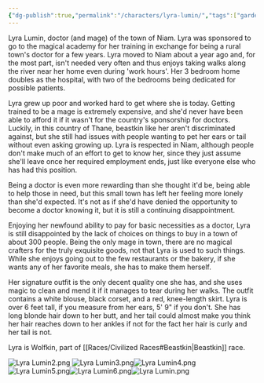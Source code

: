 ```yaml
---
{"dg-publish":true,"permalink":"/characters/lyra-lumin/","tags":["gardenEntry"]}
---
```


Lyra Lumin, doctor (and mage) of the town of Niam. Lyra was sponsored to go to the magical academy for her training in exchange for being a rural town's doctor for a few years. Lyra moved to Niam about a year ago and, for the most part, isn't needed very often and thus enjoys taking walks along the river near her home even during 'work hours'. Her 3 bedroom home doubles as the hospital, with two of the bedrooms being dedicated for possible patients. 

Lyra grew up poor and worked hard to get where she is today. Getting trained to be a mage is extremely expensive, and she'd never have been able to afford it if it wasn't for the country's sponsorship for doctors. Luckily, in this country of Thane, beastkin like her aren't discriminated against, but she still had issues with people wanting to pet her ears or tail without even asking growing up. Lyra is respected in Niam, although people don't make much of an effort to get to know her, since they just assume she'll leave once her required employment ends, just like everyone else who has had this position. 

Being a doctor is even more rewarding than she thought it'd be, being able to help those in need, but this small town has left her feeling more lonely than she'd expected. It's not as if she'd have denied the opportunity to become a doctor knowing it, but it is still a continuing disappointment.  

Enjoying her newfound ability to pay for basic necessities as a doctor, Lyra is still disappointed by the lack of choices on things to buy in a town of about 300 people. Being the only mage in town, there are no magical crafters for the truly exquisite goods, not that Lyra is used to such things. While she enjoys going out to the few restaurants or the bakery, if she wants any of her favorite meals, she has to make them herself.

Her signature outfit is the only decent quality one she has, and she uses magic to clean and mend it if it manages to tear during her walks. The outfit contains a white blouse, black corset, and a red, knee-length skirt. Lyra is over 6 feet tall, if you measure from her ears, 5' 9" if you don't. She has long blonde hair down to her butt, and her tail could almost make you think her hair reaches down to her ankles if not for the fact her hair is curly and her tail is not.

Lyra is Wolfkin, part of [[Races/Civilized Races#Beastkin\|Beastkin]] race.

![Lyra Lumin2.png](/img/user/Characters/Images/Lyra%20Lumin2.png)
![Lyra Lumin3.png](/img/user/Characters/Images/Lyra%20Lumin3.png)![Lyra Lumin4.png](/img/user/Characters/Images/Lyra%20Lumin4.png)![Lyra Lumin5.png](/img/user/Characters/Images/Lyra%20Lumin5.png)![Lyra Lumin6.png](/img/user/Characters/Images/Lyra%20Lumin6.png)![Lyra Lumin.png](/img/user/Characters/Images/Lyra%20Lumin.png)